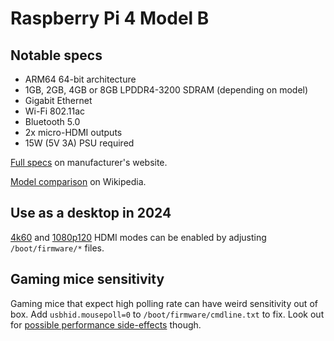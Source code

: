 # Raspberry Pi 4 Model B

## Notable specs

- ARM64 64-bit architecture
- 1GB, 2GB, 4GB or 8GB LPDDR4-3200 SDRAM (depending on model)
- Gigabit Ethernet
- Wi-Fi 802.11ac
- Bluetooth 5.0
- 2x micro-HDMI outputs
- 15W (5V 3A) PSU required

[Full specs](https://www.raspberrypi.com/products/raspberry-pi-4-model-b/) on manufacturer's website.

[Model comparison](https://en.wikipedia.org/wiki/Raspberry_Pi#Model_comparison) on Wikipedia.

## Use as a desktop in 2024

[4k60](https://www.makeuseof.com/run-your-raspberry-pi-at-4k-60hz/) and [1080p120](https://www.jeffgeerling.com/blog/2022/gaming-1080p-and-120-hz-on-raspberry-pi-4) HDMI modes can be enabled by adjusting `/boot/firmware/*` files.

## Gaming mice sensitivity

Gaming mice that expect high polling rate can have weird sensitivity out of box. Add `usbhid.mousepoll=0` to `/boot/firmware/cmdline.txt` to fix. Look out for [possible performance side-effects](https://forums.raspberrypi.com/viewtopic.php?t=84999#p612681) though.
